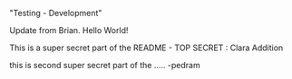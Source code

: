 "Testing - Development"

Update from Brian.  Hello World!

This is a super secret part of the README - TOP SECRET : Clara Addition


this is second super secret part of the ..... -pedram